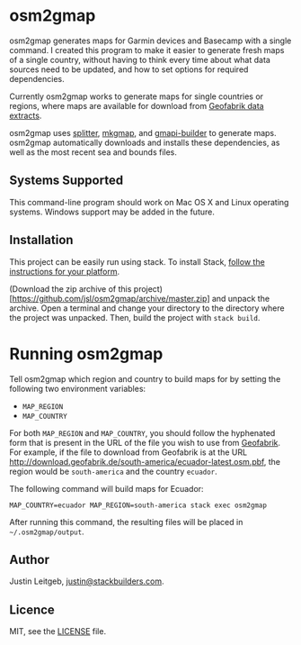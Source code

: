 # osm2gmap

osm2gmap generates maps for Garmin devices and Basecamp with a single
command. I created this program to make it easier to generate fresh
maps of a single country, without having to think every time about
what data sources need to be updated, and how to set options for
required dependencies.

Currently osm2gmap works to generate maps for single countries or
regions, where maps are available for download from [Geofabrik data
extracts](http://download.geofabrik.de/).

osm2gmap uses [splitter](http://www.mkgmap.org.uk/doc/splitter.html),
[mkgmap](http://www.mkgmap.org.uk/doc/index.html), and
[gmapi-builder](http://wiki.openstreetmap.org/wiki/Gmapibuilder) to
generate maps. osm2gmap automatically downloads and installs these
dependencies, as well as the most recent sea and bounds files.

## Systems Supported

This command-line program should work on Mac OS X and Linux operating
systems. Windows support may be added in the future.

## Installation

This project can be easily run using stack. To install Stack,
[follow the instructions for your platform](http://docs.haskellstack.org/en/stable/README.html#how-to-install).

(Download the zip archive of this
project)[https://github.com/jsl/osm2gmap/archive/master.zip] and
unpack the archive. Open a terminal and change your directory to the
directory where the project was unpacked. Then, build the project with
`stack build`.

# Running osm2gmap

Tell osm2gmap which region and country to build maps for by
setting the following two environment variables:

* `MAP_REGION`
* `MAP_COUNTRY`

For both `MAP_REGION` and `MAP_COUNTRY`, you should follow the
hyphenated form that is present in the URL of the file you wish to use
from [Geofabrik](http://download.geofabrik.de/). For example, if the
file to download from Geofabrik is at the URL
http://download.geofabrik.de/south-america/ecuador-latest.osm.pbf, the
region would be `south-america` and the country `ecuador`.

The following command will build maps for Ecuador:

```
MAP_COUNTRY=ecuador MAP_REGION=south-america stack exec osm2gmap
```

After running this command, the resulting files will be placed in
`~/.osm2gmap/output`.


## Author

Justin Leitgeb, <justin@stackbuilders.com>.

## Licence

MIT, see the [LICENSE](LICENSE) file.

